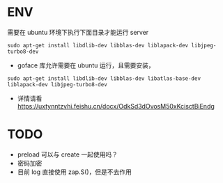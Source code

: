# ENV 
需要在 ubuntu 环境下执行下面目录才能运行 server
```shell
sudo apt-get install libdlib-dev libblas-dev liblapack-dev libjpeg-turbo8-dev
```
- goface 库允许需要在 ubuntu 运行，且需要安装，
```
sudo apt-get install libdlib-dev libblas-dev libatlas-base-dev liblapack-dev libjpeg-turbo8-dev
```

- 详情请看
https://uxtynntzvhi.feishu.cn/docx/OdkSd3dOvosM50xKcisctBiEndg

# TODO
- preload 可以与 create 一起使用吗？
- 密码加密
- 目前 log 直接使用 zap.S()，但是不去作用